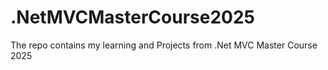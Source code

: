 # .NetMVCMasterCourse2025
The repo contains my learning and Projects from .Net MVC Master Course 2025
